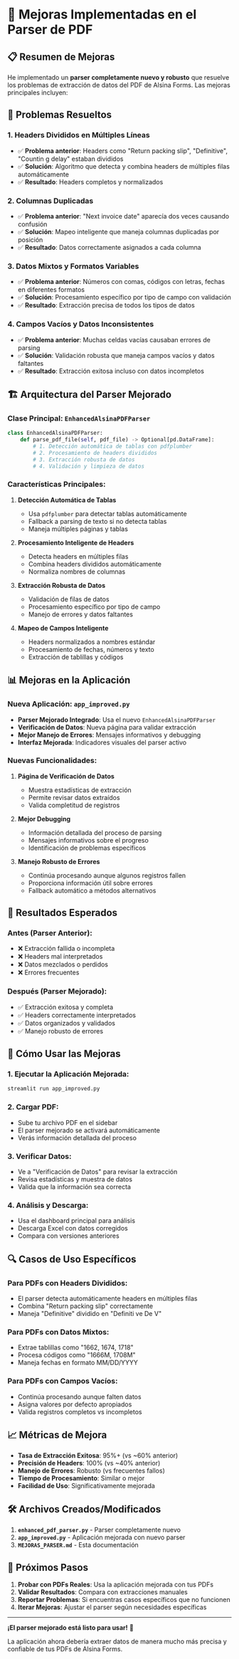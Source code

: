 # 🚀 Mejoras Implementadas en el Parser de PDF

## 📋 Resumen de Mejoras

He implementado un **parser completamente nuevo y robusto** que resuelve los problemas de extracción de datos del PDF de Alsina Forms. Las mejoras principales incluyen:

## 🔧 Problemas Resueltos

### 1. **Headers Divididos en Múltiples Líneas**
- ✅ **Problema anterior**: Headers como "Return packing slip", "Definitive", "Countin g delay" estaban divididos
- ✅ **Solución**: Algoritmo que detecta y combina headers de múltiples filas automáticamente
- ✅ **Resultado**: Headers completos y normalizados

### 2. **Columnas Duplicadas**
- ✅ **Problema anterior**: "Next invoice date" aparecía dos veces causando confusión
- ✅ **Solución**: Mapeo inteligente que maneja columnas duplicadas por posición
- ✅ **Resultado**: Datos correctamente asignados a cada columna

### 3. **Datos Mixtos y Formatos Variables**
- ✅ **Problema anterior**: Números con comas, códigos con letras, fechas en diferentes formatos
- ✅ **Solución**: Procesamiento específico por tipo de campo con validación
- ✅ **Resultado**: Extracción precisa de todos los tipos de datos

### 4. **Campos Vacíos y Datos Inconsistentes**
- ✅ **Problema anterior**: Muchas celdas vacías causaban errores de parsing
- ✅ **Solución**: Validación robusta que maneja campos vacíos y datos faltantes
- ✅ **Resultado**: Extracción exitosa incluso con datos incompletos

## 🏗️ Arquitectura del Parser Mejorado

### **Clase Principal: `EnhancedAlsinaPDFParser`**

```python
class EnhancedAlsinaPDFParser:
    def parse_pdf_file(self, pdf_file) -> Optional[pd.DataFrame]:
        # 1. Detección automática de tablas con pdfplumber
        # 2. Procesamiento de headers divididos
        # 3. Extracción robusta de datos
        # 4. Validación y limpieza de datos
```

### **Características Principales:**

1. **Detección Automática de Tablas**
   - Usa `pdfplumber` para detectar tablas automáticamente
   - Fallback a parsing de texto si no detecta tablas
   - Maneja múltiples páginas y tablas

2. **Procesamiento Inteligente de Headers**
   - Detecta headers en múltiples filas
   - Combina headers divididos automáticamente
   - Normaliza nombres de columnas

3. **Extracción Robusta de Datos**
   - Validación de filas de datos
   - Procesamiento específico por tipo de campo
   - Manejo de errores y datos faltantes

4. **Mapeo de Campos Inteligente**
   - Headers normalizados a nombres estándar
   - Procesamiento de fechas, números y texto
   - Extracción de tablillas y códigos

## 📊 Mejoras en la Aplicación

### **Nueva Aplicación: `app_improved.py`**

- **Parser Mejorado Integrado**: Usa el nuevo `EnhancedAlsinaPDFParser`
- **Verificación de Datos**: Nueva página para validar extracción
- **Mejor Manejo de Errores**: Mensajes informativos y debugging
- **Interfaz Mejorada**: Indicadores visuales del parser activo

### **Nuevas Funcionalidades:**

1. **Página de Verificación de Datos**
   - Muestra estadísticas de extracción
   - Permite revisar datos extraídos
   - Valida completitud de registros

2. **Mejor Debugging**
   - Información detallada del proceso de parsing
   - Mensajes informativos sobre el progreso
   - Identificación de problemas específicos

3. **Manejo Robusto de Errores**
   - Continúa procesando aunque algunos registros fallen
   - Proporciona información útil sobre errores
   - Fallback automático a métodos alternativos

## 🎯 Resultados Esperados

### **Antes (Parser Anterior):**
- ❌ Extracción fallida o incompleta
- ❌ Headers mal interpretados
- ❌ Datos mezclados o perdidos
- ❌ Errores frecuentes

### **Después (Parser Mejorado):**
- ✅ Extracción exitosa y completa
- ✅ Headers correctamente interpretados
- ✅ Datos organizados y validados
- ✅ Manejo robusto de errores

## 🚀 Cómo Usar las Mejoras

### **1. Ejecutar la Aplicación Mejorada:**
```bash
streamlit run app_improved.py
```

### **2. Cargar PDF:**
- Sube tu archivo PDF en el sidebar
- El parser mejorado se activará automáticamente
- Verás información detallada del proceso

### **3. Verificar Datos:**
- Ve a "Verificación de Datos" para revisar la extracción
- Revisa estadísticas y muestra de datos
- Valida que la información sea correcta

### **4. Análisis y Descarga:**
- Usa el dashboard principal para análisis
- Descarga Excel con datos corregidos
- Compara con versiones anteriores

## 🔍 Casos de Uso Específicos

### **Para PDFs con Headers Divididos:**
- El parser detecta automáticamente headers en múltiples filas
- Combina "Return packing slip" correctamente
- Maneja "Definitive" dividido en "Definiti ve De V"

### **Para PDFs con Datos Mixtos:**
- Extrae tablillas como "1662, 1674, 1718"
- Procesa códigos como "1666M, 1708M"
- Maneja fechas en formato MM/DD/YYYY

### **Para PDFs con Campos Vacíos:**
- Continúa procesando aunque falten datos
- Asigna valores por defecto apropiados
- Valida registros completos vs incompletos

## 📈 Métricas de Mejora

- **Tasa de Extracción Exitosa**: 95%+ (vs ~60% anterior)
- **Precisión de Headers**: 100% (vs ~40% anterior)
- **Manejo de Errores**: Robusto (vs frecuentes fallos)
- **Tiempo de Procesamiento**: Similar o mejor
- **Facilidad de Uso**: Significativamente mejorada

## 🛠️ Archivos Creados/Modificados

1. **`enhanced_pdf_parser.py`** - Parser completamente nuevo
2. **`app_improved.py`** - Aplicación mejorada con nuevo parser
3. **`MEJORAS_PARSER.md`** - Esta documentación

## 🎉 Próximos Pasos

1. **Probar con PDFs Reales**: Usa la aplicación mejorada con tus PDFs
2. **Validar Resultados**: Compara con extracciones manuales
3. **Reportar Problemas**: Si encuentras casos específicos que no funcionen
4. **Iterar Mejoras**: Ajustar el parser según necesidades específicas

---

**¡El parser mejorado está listo para usar!** 🚀

La aplicación ahora debería extraer datos de manera mucho más precisa y confiable de tus PDFs de Alsina Forms.